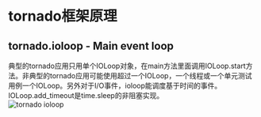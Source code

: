 # tornado框架原理
## tornado.ioloop - Main event loop
典型的tornado应用只用单个IOLoop对象，在main方法里面调用IOLoop.start方法。非典型的tornado应用可能使用超过一个IOLoop，一个线程或一个单元测试用例一个IOLoop。另外对于I/O事件，ioloop能调度基于时间的事件。IOLoop.add_timeout是time.sleep的非阻塞实现。  
![tornado ioloop](https://engeltt.github.io/images/tornado_1.png)

